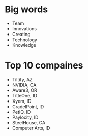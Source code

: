 # Big words
- Team
- Innovations
- Creating
- Technology
- Knowledge



# Top 10 compaines

- Tiltify, AZ
- NVIDIA, CA
- Aware3, OR
- TitleOne, ID
- Xyem, ID
- CradelPoint, ID
- PetIQ, ID
- Paylocity, ID
- SteelHouse, CA
- Computer Arts, ID




